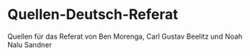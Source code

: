 # Quellen-Deutsch-Referat
Quellen für das Referat von Ben Morenga, Carl Gustav Beelitz und Noah Nalu Sandner
